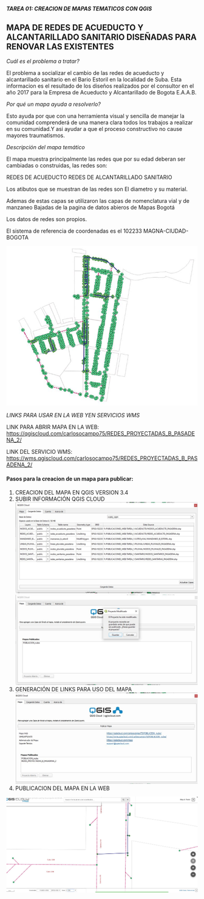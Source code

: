 ##### TAREA 01: CREACION DE MAPAS TEMATICOS CON QGIS

## MAPA DE REDES DE ACUEDUCTO Y ALCANTARILLADO SANITARIO DISEÑADAS PARA RENOVAR LAS EXISTENTES

*Cuál es el problema a tratar?*

El problema a socializar el cambio de las redes de acueducto y alcantarillado sanitario en el Bario 
Estoril en la localidad de Suba. Esta informacion es el resultado de los diseños realizados por el 
consultor en el año 2017 para la Empresa de Acueducto y  Alcantarillado de Bogota E.A.A.B.

*Por qué un mapa ayuda a resolverlo?*

Esto ayuda  por que con una herramienta visual y sencilla de manejar la comunidad comprenderá
de una manera clara todos los trabajos a realizar en su comunidad.Y asi ayudar a que el proceso constructivo
no cause mayores traumatismos.

*Descripción del mapa temático*

El mapa muestra principalmente las redes que por su edad deberan ser cambiadas o construidas, 
las redes son:

REDES DE ACUEDUCTO
REDES DE ALCANTARILLADO SANITARIO

Los atibutos que se muestran de las redes son El diametro y su material.

Ademas de estas capas se utilizaron las capas de nomenclatura vial y de manzaneo Bajadas de 
la pagina de datos abieros de Mapas Bogotá

Los datos de redes son propios.

El sistema de referencia de coordenadas es el 102233 MAGNA-CIUDAD-BOGOTA

![MAPA_1](IMAGENES_TAREA_1/MAPA_1.JPG)

*LINKS PARA USAR EN LA WEB YEN SERVICIOS WMS*

LINK PARA ABRIR MAPA EN LA WEB: https://qgiscloud.com/carlosocampo75/REDES_PROYECTADAS_B_PASADENA_2/

LINK DEL SERVICIO WMS: https://wms.qgiscloud.com/carlosocampo75/REDES_PROYECTADAS_B_PASADENA_2/

#### Pasos para la creacion de un mapa para publicar:

1. CREACION DEL MAPA EN QGIS VERSION 3.4
2. SUBIR INFORMACIÓN QGIS CLOUD
![Captura1_proyectadas](IMAGENES_TAREA_1/Captura1_proyectadas.JPG)
![Captura1_publicar_mapas](IMAGENES_TAREA_1/Captura1_publicar_mapas.JPG)
3. GENERACIÓN DE LINKS PARA USO DEL MAPA
![Captura1_publicar_mapas_2](IMAGENES_TAREA_1/Captura1_publicar_mapas_2.JPG)
4. PUBLICACION DEL MAPA EN LA WEB

![MapaWEB](IMAGENES_TAREA_1/MapaWEB.JPG)





